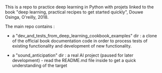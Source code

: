 This is a repo to practice deep learning in Python with projets linked to the book "deep learning, practical recipes to get started quickly", Douwe Osinga, O'reilly, 2018.

The main repo contains :

- a "dev_and_tests_from_deep_learning_cookbook_examples" dir : a clone of the official book documentation code in order to process tests of existing functionality and development of new functionality.

- a "sound_anticipation" dir : a real AI project (paused for later development) - read the README.md file inside to get a quick understanding of the target

